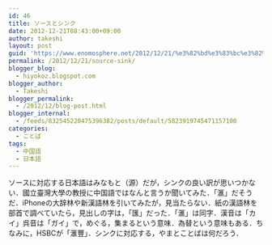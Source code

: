 ```yaml
---
id: 46
title: ソースとシンク
date: 2012-12-21T08:43:00+09:00
author: takeshi
layout: post
guid: 'https://www.enomosphere.net/2012/12/21/%e3%82%bd%e3%83%bc%e3%82%b9%e3%81%a8%e3%82%b7%e3%83%b3%e3%82%af/'
permalink: /2012/12/21/source-sink/
blogger_blog:
  - hiyokoz.blogspot.com
blogger_author:
  - Takeshi
blogger_permalink:
  - /2012/12/blog-post.html
blogger_internal:
  - /feeds/832545220475396382/posts/default/5823919745471157100
categories:
  - ことば
tags:
  - 中国語
  - 日本語
---
```

ソースに対応する日本語はみなもと（源）だが，シンクの良い訳が思いつかない．<!--more-->國立臺灣大學の教授に中国語ではなんと言うか聞いてみた．「滙」だそうだ．iPhoneの大辞林や新漢語林を引いてみたが，見当たらない．紙の漢語林を部首で調べていたら，見出しの字は，「匯」だった．「滙」は同字．漢音は「カイ」呉音は「ガイ」で，めぐる，集まるという意味．為替という意味もある．ちなみに，HSBCが「滙豐」．シンクに対応する，やまとことばは何だろう．